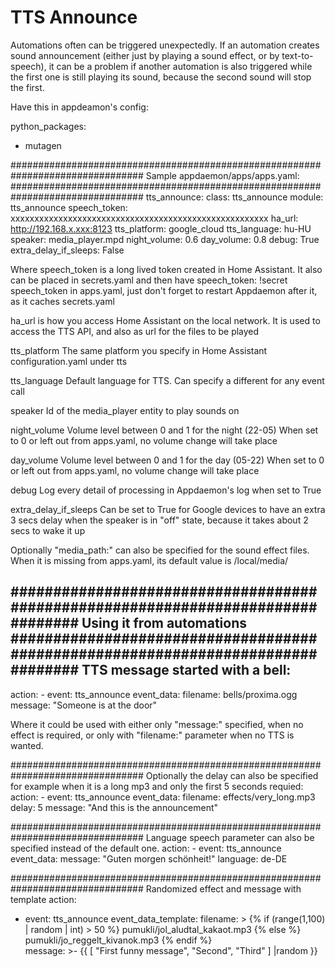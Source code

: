 # TTS Announce


Automations often can be triggered unexpectedly. If an automation creates sound announcement (either just by playing a sound effect, or by  text-to-speech), it can be a problem if another automation is also triggered while the first one is still playing its sound, because the second sound will stop the first.


Have this in appdeamon's config:



python_packages:
  - mutagen

################################################################################
Sample appdaemon/apps/apps.yaml:
################################################################################
tts_announce:
  class: tts_announce
  module: tts_announce
  speech_token: xxxxxxxxxxxxxxxxxxxxxxxxxxxxxxxxxxxxxxxxxxxxxxxxxxxxxx
  ha_url: http://192.168.x.xxx:8123
  tts_platform: google_cloud
  tts_language: hu-HU
  speaker: media_player.mpd
  night_volume: 0.6
  day_volume: 0.8
  debug: True
  extra_delay_if_sleeps: False

Where 
speech_token 
is a long lived token created in Home Assistant. 
It also can be placed in secrets.yaml and then have
  speech_token: !secret speech_token
in apps.yaml, just don't forget to restart Appdaemon after it, as it caches secrets.yaml

ha_url 
is how you access Home Assistant on the local network. 
It is used to access the TTS API, and also as url for the files to be played

tts_platform
The same platform you specify in Home Assistant configuration.yaml under tts

tts_language
Default language for TTS. Can specify a different for any event call

speaker
Id of the media_player entity to play sounds on

night_volume
Volume level between 0 and 1 for the night (22-05)
When set to 0 or left out from apps.yaml, no volume change will take place

day_volume
Volume level between 0 and 1 for the day (05-22)
When set to 0 or left out from apps.yaml, no volume change will take place

debug
Log every detail of processing in Appdaemon's log when set to True

extra_delay_if_sleeps
Can be set to True for Google devices to have an extra 3 secs delay when the speaker is
in "off" state, because it takes about 2 secs to wake it up

Optionally "media_path:" can also be specified for the sound effect files. 
When it is missing from apps.yaml, its default value is /local/media/

################################################################################
Using it from automations
################################################################################
TTS message started with a bell:
--------------------------------
  action:
    - event: tts_announce
      event_data:
        filename: bells/proxima.ogg
        message: "Someone is at the door"

Where it could be used with either only "message:" specified, when no effect is
required, or only with "filename:" parameter when no TTS is wanted.

################################################################################
Optionally the delay can also be specified for example when it is a long mp3
and only the first 5 seconds requied:
  action:
    - event: tts_announce
      event_data:
        filename: effects/very_long.mp3
        delay: 5
        message: "And this is the announcement"

################################################################################
Language speech parameter can also be specified instead of the default one.
  action:
    - event: tts_announce
      event_data:
        message: "Guten morgen schönheit!"
        language: de-DE

################################################################################
Randomized effect and message with template
  action:
  - event: tts_announce
    event_data_template:
        filename: >
            {% if (range(1,100) | random | int) > 50 %}
            pumukli/jol_aludtal_kakaot.mp3
            {% else %}
            pumukli/jo_reggelt_kivanok.mp3
            {% endif %}        
        message: >-
            {{ [
            "First funny message",
            "Second",
            "Third"
            ] |random }}
